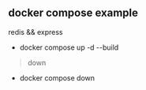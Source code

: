 ## docker compose example

redis && express

- docker compose up -d --build

> down

- docker compose down
